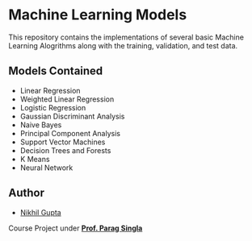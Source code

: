 # Machine Learning Models
This repository contains the implementations of several basic Machine Learning Alogrithms along with the training, validation, and test data.

## Models Contained
+ Linear Regression
+ Weighted Linear Regression
+ Logistic Regression
+ Gaussian Discriminant Analysis
+ Naive Bayes
+ Principal Component Analysis
+ Support Vector Machines
+ Decision Trees and Forests
+ K Means
+ Neural Network

## Author 
+ [Nikhil Gupta](https://github.com/NikhilGupta1997)

Course Project under [**Prof. Parag Singla**](http://www.cse.iitd.ernet.in/~parags/)
